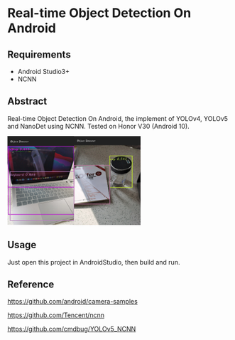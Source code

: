 # Real-time Object Detection On Android
## Requirements

- Android Studio3+
- NCNN

## Abstract

Real-time Object Detection On Android, the implement of YOLOv4, YOLOv5 and NanoDet using NCNN. Tested on Honor V30 (Android 10).

<img src="https://github.com/Dengshima/mobiledetect/blob/main/app/src/main/assets/1.jpg" width="150" height="200" alt=""/><img src="https://github.com/Dengshima/mobiledetect/blob/main/app/src/main/assets/2.jpg" width="150" height="200" alt=""/>
## Usage

Just open this project in AndroidStudio, then build and run.

## Reference

https://github.com/android/camera-samples

https://github.com/Tencent/ncnn

https://github.com/cmdbug/YOLOv5_NCNN
